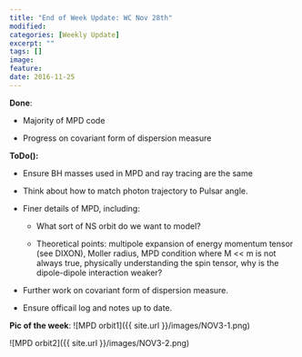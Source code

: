 ```yaml
---
title: "End of Week Update: WC Nov 28th"
modified:
categories: [Weekly Update] 
excerpt: ""
tags: []
image:
feature:
date: 2016-11-25
---
```

  
**Done**:

* Majority of MPD code

* Progress on covariant form of dispersion measure


**ToDo():**

* Ensure BH masses used in MPD and ray tracing are the same

* Think about how to match photon trajectory to Pulsar angle.

* Finer details of MPD, including:
    
    * What sort of NS orbit do we want to model?

    * Theoretical points: multipole expansion of energy momentum tensor (see DIXON), Moller radius, MPD condition where M << m is not always true, physically understanding the spin tensor, why is the dipole-dipole interaction weaker?

* Further work on covariant form of dispersion measure.

* Ensure officail log and notes up to date.


**Pic of the week**:
![MPD orbit1]({{ site.url }}/images/NOV3-1.png)

![MPD orbit2]({{ site.url }}/images/NOV3-2.png)

    

